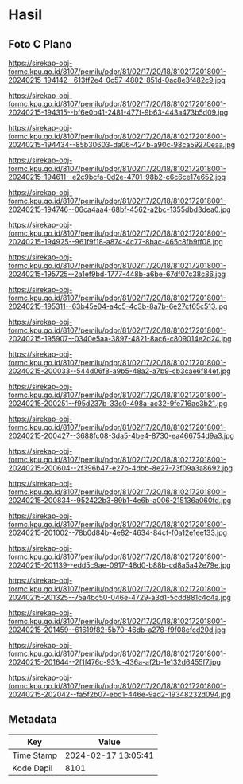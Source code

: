 # Hasil

## Foto C Plano

https://sirekap-obj-formc.kpu.go.id/8107/pemilu/pdpr/81/02/17/20/18/8102172018001-20240215-194142--613ff2e4-0c57-4802-851d-0ac8e3f482c9.jpg

https://sirekap-obj-formc.kpu.go.id/8107/pemilu/pdpr/81/02/17/20/18/8102172018001-20240215-194315--bf6e0b41-2481-477f-9b63-443a473b5d09.jpg

https://sirekap-obj-formc.kpu.go.id/8107/pemilu/pdpr/81/02/17/20/18/8102172018001-20240215-194434--85b30603-da06-424b-a90c-98ca59270eaa.jpg

https://sirekap-obj-formc.kpu.go.id/8107/pemilu/pdpr/81/02/17/20/18/8102172018001-20240215-194611--e2c9bcfa-0d2e-4701-98b2-c6c6ce17e652.jpg

https://sirekap-obj-formc.kpu.go.id/8107/pemilu/pdpr/81/02/17/20/18/8102172018001-20240215-194746--06ca4aa4-68bf-4562-a2bc-1355dbd3dea0.jpg

https://sirekap-obj-formc.kpu.go.id/8107/pemilu/pdpr/81/02/17/20/18/8102172018001-20240215-194925--961f9f18-a874-4c77-8bac-465c8fb9ff08.jpg

https://sirekap-obj-formc.kpu.go.id/8107/pemilu/pdpr/81/02/17/20/18/8102172018001-20240215-195725--2a1ef9bd-1777-448b-a6be-67df07c38c86.jpg

https://sirekap-obj-formc.kpu.go.id/8107/pemilu/pdpr/81/02/17/20/18/8102172018001-20240215-195311--63b45e04-a4c5-4c3b-8a7b-6e27cf65c513.jpg

https://sirekap-obj-formc.kpu.go.id/8107/pemilu/pdpr/81/02/17/20/18/8102172018001-20240215-195907--0340e5aa-3897-4821-8ac6-c809014e2d24.jpg

https://sirekap-obj-formc.kpu.go.id/8107/pemilu/pdpr/81/02/17/20/18/8102172018001-20240215-200033--544d06f8-a9b5-48a2-a7b9-cb3cae6f84ef.jpg

https://sirekap-obj-formc.kpu.go.id/8107/pemilu/pdpr/81/02/17/20/18/8102172018001-20240215-200251--f95d237b-33c0-498a-ac32-9fe716ae3b21.jpg

https://sirekap-obj-formc.kpu.go.id/8107/pemilu/pdpr/81/02/17/20/18/8102172018001-20240215-200427--3688fc08-3da5-4be4-8730-ea466754d9a3.jpg

https://sirekap-obj-formc.kpu.go.id/8107/pemilu/pdpr/81/02/17/20/18/8102172018001-20240215-200604--2f396b47-e27b-4dbb-8e27-73f09a3a8692.jpg

https://sirekap-obj-formc.kpu.go.id/8107/pemilu/pdpr/81/02/17/20/18/8102172018001-20240215-200834--952422b3-89b1-4e6b-a006-215136a060fd.jpg

https://sirekap-obj-formc.kpu.go.id/8107/pemilu/pdpr/81/02/17/20/18/8102172018001-20240215-201002--78b0d84b-4e82-4634-84cf-f0a12e1ee133.jpg

https://sirekap-obj-formc.kpu.go.id/8107/pemilu/pdpr/81/02/17/20/18/8102172018001-20240215-201139--edd5c9ae-0917-48d0-b88b-cd8a5a42e79e.jpg

https://sirekap-obj-formc.kpu.go.id/8107/pemilu/pdpr/81/02/17/20/18/8102172018001-20240215-201325--75a4bc50-046e-4729-a3d1-5cdd881c4c4a.jpg

https://sirekap-obj-formc.kpu.go.id/8107/pemilu/pdpr/81/02/17/20/18/8102172018001-20240215-201459--61619f82-5b70-46db-a278-f9f08efcd20d.jpg

https://sirekap-obj-formc.kpu.go.id/8107/pemilu/pdpr/81/02/17/20/18/8102172018001-20240215-201644--2f1f476c-931c-436a-af2b-1e132d6455f7.jpg

https://sirekap-obj-formc.kpu.go.id/8107/pemilu/pdpr/81/02/17/20/18/8102172018001-20240215-202042--fa5f2b07-ebd1-446e-9ad2-19348232d094.jpg


## Metadata

| Key        | Value               |
| ---------- | ------------------- |
| Time Stamp | 2024-02-17 13:05:41 |
| Kode Dapil | 8101                |



